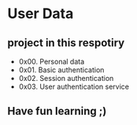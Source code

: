 # User Data
## project in this respotiry
* 0x00. Personal data
* 0x01. Basic authentication
* 0x02. Session authentication
* 0x03. User authentication service
## Have fun learning ;)
